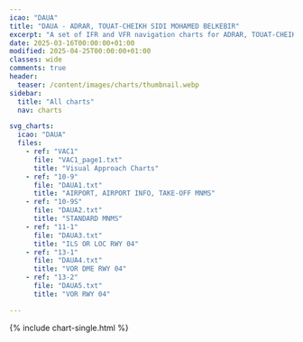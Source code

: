 ```yaml
---
icao: "DAUA" 
title: "DAUA - ADRAR, TOUAT-CHEIKH SIDI MOHAMED BELKEBIR"
excerpt: "A set of IFR and VFR navigation charts for ADRAR, TOUAT-CHEIKH SIDI MOHAMED BELKEBIR Airport"
date: 2025-03-16T00:00:00+01:00
modified: 2025-04-25T00:00:00+01:00
classes: wide
comments: true
header:
  teaser: /content/images/charts/thumbnail.webp
sidebar:
  title: "All charts"
  nav: charts

svg_charts:
  icao: "DAUA"
  files:
    - ref: "VAC1"
      file: "VAC1_page1.txt"
      title: "Visual Approach Charts"
    - ref: "10-9"
      file: "DAUA1.txt"
      title: "AIRPORT, AIRPORT INFO, TAKE-OFF MNMS"
    - ref: "10-9S"
      file: "DAUA2.txt"
      title: "STANDARD MNMS"
    - ref: "11-1"
      file: "DAUA3.txt"
      title: "ILS OR LOC RWY 04"
    - ref: "13-1"
      file: "DAUA4.txt"
      title: "VOR DME RWY 04"
    - ref: "13-2"
      file: "DAUA5.txt"
      title: "VOR RWY 04"

---
```


{% include chart-single.html %}